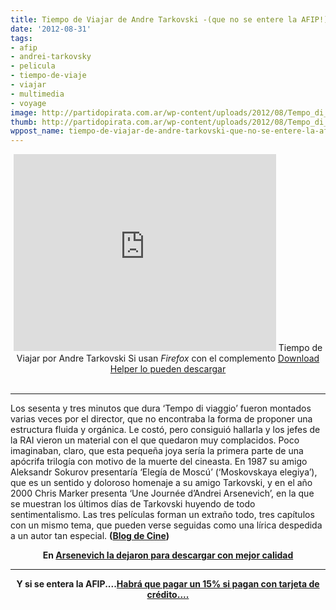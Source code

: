 ```yaml
---
title: Tiempo de Viajar de Andre Tarkovski -(que no se entere la AFIP!)
date: '2012-08-31'
tags:
- afip
- andrei-tarkovsky
- pelicula
- tiempo-de-viaje
- viajar
- multimedia
- voyage
image: http://partidopirata.com.ar/wp-content/uploads/2012/08/Tempo_di_viaggio_TV-568566717-large.jpg
thumb: http://partidopirata.com.ar/wp-content/uploads/2012/08/Tempo_di_viaggio_TV-568566717-large-150x150.jpg
wppost_name: tiempo-de-viajar-de-andre-tarkovski-que-no-se-entere-la-afip
---
```


<center>
<iframe src="http://www.youtube.com/embed/kp7wmA06obY" frameborder="0" width="420" height="315"></iframe>
Tiempo de Viajar por Andre Tarkovski
Si usan <em>Firefox</em> con el complemento <a href="http://www.downloadhelper.net/" target="_blank">Download Helper lo pueden descargar</a></center>&nbsp;

<hr />

Los sesenta y tres minutos que dura ‘Tempo di viaggio’ fueron montados varias veces por el director, que no encontraba la forma de proponer una estructura fluida y orgánica. Le costó, pero consiguió hallarla y los jefes de la RAI vieron un material con el que quedaron muy complacidos. Poco imaginaban, claro, que esta pequeña joya sería la primera parte de una apócrifa trilogía con motivo de la muerte del cineasta. En 1987 su amigo Aleksandr Sokurov presentaría ‘Elegía de Moscú’ (‘Moskovskaya elegiya’), que es un sentido y doloroso homenaje a su amigo Tarkovski, y en el año 2000 Chris Marker presenta ‘Une Journée d’Andrei Arsenevich’, en la que se muestran los últimos días de Tarkovski huyendo de todo sentimentalismo. Las tres películas forman un extraño todo, tres capítulos con un mismo tema, que pueden verse seguidas como una lírica despedida a un autor tan especial. <strong>(</strong><a href="http://www.blogdecine.com/criticas/andrei-tarkovski-tempo-di-viaggio"><strong>Blog de Cine</strong></a><strong>)</strong>
<p style="text-align: center;"><strong>En <a href="http://scalisto.blogspot.com/2012/08/andrei-tarkovski-tonino-guerra-tempo-di.html" target="_blank">Arsenevich la dejaron para descargar con mejor calidad</a></strong></p>


<hr />
<p style="text-align: center;"><strong>Y si se entera la AFIP....<a href="http://www.pagina12.com.ar/diario/ultimas/20-202324-2012-08-31.html" target="_blank">Habrá que pagar un 15% si pagan con tarjeta de crédito....</a></strong></p>
